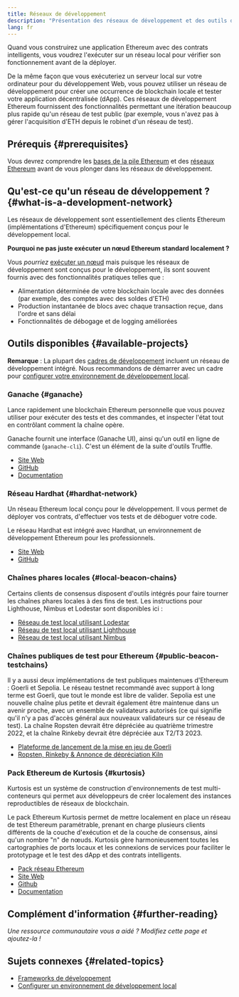 ```yaml
---
title: Réseaux de développement
description: "Présentation des réseaux de développement et des outils disponibles pour \nconstruire des applications Ethereum."
lang: fr
---
```


Quand vous construirez une application Ethereum avec des contrats intelligents, vous voudrez l'exécuter sur un réseau local pour vérifier son fonctionnement avant de la déployer.

De la même façon que vous exécuteriez un serveur local sur votre ordinateur pour du développement Web, vous pouvez utiliser un réseau de développement pour créer une occurrence de blockchain locale et tester votre application décentralisée (dApp). Ces réseaux de développement Ethereum fournissent des fonctionnalités permettant une itération beaucoup plus rapide qu'un réseau de test public (par exemple, vous n'avez pas à gérer l'acquisition d'ETH depuis le robinet d'un réseau de test).

## Prérequis {#prerequisites}

Vous devrez comprendre les [bases de la pile Ethereum](/developers/docs/ethereum-stack/) et des [réseaux Ethereum](/developers/docs/networks/) avant de vous plonger dans les réseaux de développement.

## Qu'est-ce qu'un réseau de développement ? {#what-is-a-development-network}

Les réseaux de développement sont essentiellement des clients Ethereum (implémentations d'Ethereum) spécifiquement conçus pour le développement local.

**Pourquoi ne pas juste exécuter un nœud Ethereum standard localement ?**

Vous _pourriez_ [ exécuter un nœud](/developers/docs/nodes-and-clients/#running-your-own-node) mais puisque les réseaux de développement sont conçus pour le développement, ils sont souvent fournis avec des fonctionnalités pratiques telles que :

- Alimentation déterminée de votre blockchain locale avec des données (par exemple, des comptes avec des soldes d'ETH)
- Production instantanée de blocs avec chaque transaction reçue, dans l'ordre et sans délai
- Fonctionnalités de débogage et de logging améliorées

## Outils disponibles {#available-projects}

**Remarque** : La plupart des [cadres de développement](/developers/docs/frameworks/) incluent un réseau de développement intégré. Nous recommandons de démarrer avec un cadre pour [configurer votre environnement de développement local](/developers/local-environment/).

### Ganache {#ganache}

Lance rapidement une blockchain Ethereum personnelle que vous pouvez utiliser pour exécuter des tests et des commandes, et inspecter l'état tout en contrôlant comment la chaîne opère.

Ganache fournit une interface (Ganache UI), ainsi qu'un outil en ligne de commande (`ganache-cli`). C'est un élément de la suite d'outils Truffle.

- [Site Web](https://www.trufflesuite.com/ganache)
- [GitHub](https://github.com/trufflesuite/ganache)
- [Documentation](https://www.trufflesuite.com/docs/ganache/overview)

### Réseau Hardhat {#hardhat-network}

Un réseau Ethereum local conçu pour le développement. Il vous permet de déployer vos contrats, d'effectuer vos tests et de déboguer votre code.

Le réseau Hardhat est intégré avec Hardhat, un environnement de développement Ethereum pour les professionnels.

- [Site Web](https://hardhat.org/)
- [GitHub](https://github.com/nomiclabs/hardhat)

### Chaînes phares locales {#local-beacon-chains}

Certains clients de consensus disposent d'outils intégrés pour faire tourner les chaînes phares locales à des fins de test. Les instructions pour Lighthouse, Nimbus et Lodestar sont disponibles ici :

- [Réseau de test local utilisant Lodestar](https://chainsafe.github.io/lodestar/usage/local/)
- [Réseau de test local utilisant Lighthouse](https://lighthouse-book.sigmaprime.io/setup.html#local-testnets)
- [Réseau de test local utilisant Nimbus](https://github.com/status-im/nimbus-eth1/blob/master/fluffy/docs/local_testnet.md)

### Chaînes publiques de test pour Ethereum {#public-beacon-testchains}

Il y a aussi deux implémentations de test publiques maintenues d'Ethereum : Goerli et Sepolia. Le réseau testnet recommandé avec support à long terme est Goerli, que tout le monde est libre de valider. Sepolia est une nouvelle chaîne plus petite et devrait également être maintenue dans un avenir proche, avec un ensemble de validateurs autorisés (ce qui signifie qu'il n'y a pas d'accès général aux nouveaux validateurs sur ce réseau de test). La chaîne Ropsten devrait être dépréciée au quatrième trimestre 2022, et la chaîne Rinkeby devrait être dépréciée aux T2/T3 2023.

- [Plateforme de lancement de la mise en jeu de Goerli](https://goerli.launchpad.ethereum.org/)
- [Ropsten, Rinkeby & Annonce de dépréciation Kiln](https://blog.ethereum.org/2022/06/21/testnet-deprecation)

### Pack Ethereum de Kurtosis {#kurtosis}

Kurtosis est un système de construction d'environnements de test multi-conteneurs qui permet aux développeurs de créer localement des instances reproductibles de réseaux de blockchain.

Le pack Ethereum Kurtosis permet de mettre localement en place un réseau de test Ethereum paramétrable, prenant en charge plusieurs clients différents de la couche d'exécution et de la couche de consensus, ainsi qu'un nombre "n" de nœuds. Kurtosis gère harmonieusement toutes les cartographies de ports locaux et les connexions de services pour faciliter le prototypage et le test des dApp et des contrats intelligents.

- [Pack réseau Ethereum](https://github.com/kurtosis-tech/eth-network-package)
- [Site Web](https://www.kurtosis.com/)
- [Github](https://github.com/kurtosis-tech/kurtosis)
- [Documentation](https://docs.kurtosis.com/)

## Complément d'information {#further-reading}

_Une ressource communautaire vous a aidé ? Modifiez cette page et ajoutez-la !_

## Sujets connexes {#related-topics}

- [Frameworks de développement](/developers/docs/frameworks/)
- [Configurer un environnement de développement local](/developers/local-environment/)
